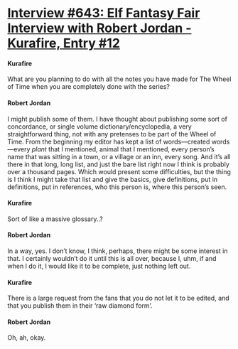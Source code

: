 # [Interview #643: Elf Fantasy Fair Interview with Robert Jordan - Kurafire, Entry #12](https://www.theoryland.com/intvmain.php?i=643#12)

#### Kurafire

What are you planning to do with all the notes you have made for The Wheel of Time when you are completely done with the series?

#### Robert Jordan

I might publish some of them. I have thought about publishing some sort of concordance, or single volume dictionary/encyclopedia, a very straightforward thing, not with any pretenses to be part of the Wheel of Time. From the beginning my editor has kept a list of words—created words—every
*plant*
that I mentioned, animal that I mentioned, every person’s name that was sitting in a town, or a village or an inn, every song. And it’s all there in that long, long list, and just the bare list right now I think is probably over a thousand pages. Which would present some difficulties, but the thing is I think I might take that list and give the basics, give definitions, put in definitions, put in references, who this person is, where this person’s seen.

#### Kurafire

Sort of like a massive glossary..?

#### Robert Jordan

In a way, yes. I don’t know, I think, perhaps, there might be some interest in that. I certainly wouldn’t do it until this is all over, because I, uhm, if and when I do it, I would like it to be complete, just nothing left out.

#### Kurafire

There is a large request from the fans that you do not let it to be edited, and that you publish them in their ‘raw diamond form’.

#### Robert Jordan

Oh, ah, okay.

